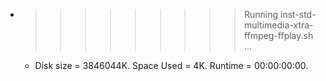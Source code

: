 * >>>>>>>>> Running inst-std-multimedia-xtra-ffmpeg-ffplay.sh ...
  * Disk size = 3846044K. Space Used = 4K. Runtime = 00:00:00:00.
